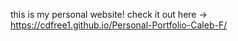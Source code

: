 this is my personal website! check it out here -> https://cdfree1.github.io/Personal-Portfolio-Caleb-F/
